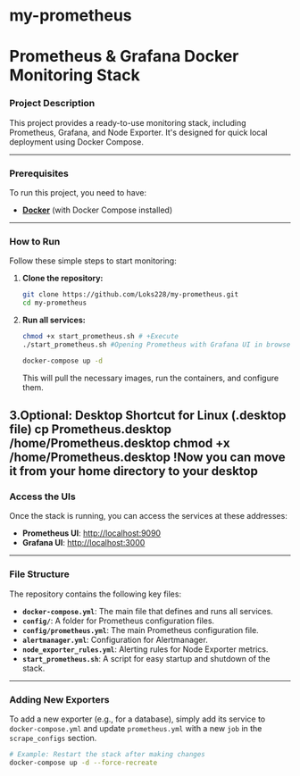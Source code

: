 # my-prometheus

# Prometheus & Grafana Docker Monitoring Stack

### Project Description
This project provides a ready-to-use monitoring stack, including Prometheus, Grafana, and Node Exporter. It's designed for quick local deployment using Docker Compose.

---

### Prerequisites
To run this project, you need to have:
* [**Docker**](https://docs.docker.com/get-docker/) (with Docker Compose installed)

---

### How to Run
Follow these simple steps to start monitoring:

1.  **Clone the repository:**
    ```bash
    git clone https://github.com/Loks228/my-prometheus.git
    cd my-prometheus
    ```
2.  **Run all services:**
    ```bash
    chmod +x start_prometheus.sh # +Execute
    ./start_prometheus.sh #Opening Prometheus with Grafana UI in browser...

    docker-compose up -d
    ```
    This will pull the necessary images, run the containers, and configure them.

3.Optional: Desktop Shortcut for Linux (.desktop file)
cp Prometheus.desktop /home/Prometheus.desktop
chmod +x /home/Prometheus.desktop
!Now you can move it from your home directory to your desktop
---

### Access the UIs
Once the stack is running, you can access the services at these addresses:

* **Prometheus UI**: [http://localhost:9090](http://localhost:9090)
* **Grafana UI**: [http://localhost:3000](http://localhost:3000)

---

### File Structure
The repository contains the following key files:
* **`docker-compose.yml`**: The main file that defines and runs all services.
* **`config/`**: A folder for Prometheus configuration files.
* **`config/prometheus.yml`**: The main Prometheus configuration file.
* **`alertmanager.yml`**: Configuration for Alertmanager.
* **`node_exporter_rules.yml`**: Alerting rules for Node Exporter metrics.
* **`start_prometheus.sh`**: A script for easy startup and shutdown of the stack.

---

### Adding New Exporters
To add a new exporter (e.g., for a database), simply add its service to `docker-compose.yml` and update `prometheus.yml` with a new `job` in the `scrape_configs` section.

```bash
# Example: Restart the stack after making changes
docker-compose up -d --force-recreate
